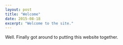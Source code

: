 ```yaml
---
layout: post
title: "Welcome"
date: 2015-08-18
excerpt: "Welcome to the site."
---
```


Well. Finally got around to putting this website together.


